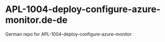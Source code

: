 # APL-1004-deploy-configure-azure-monitor.de-de
German repo for APL-1004-deploy-configure-azure-monitor
